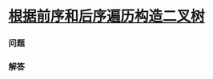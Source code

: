 # [根据前序和后序遍历构造二叉树](https://leetcode-cn.com/problems/construct-binary-tree-from-preorder-and-postorder-traversal)

### 问题



### 解答

```

```

